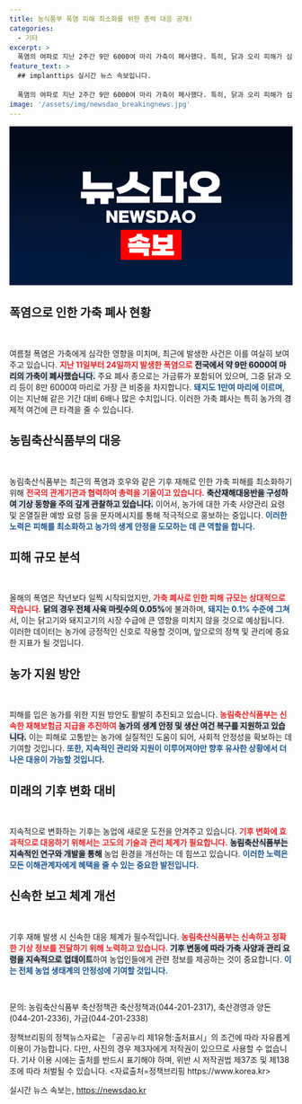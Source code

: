 ```yaml
---
title: 농식품부 폭염 피해 최소화를 위한 총력 대응 공개!
categories:
  - 기타
excerpt: >
  폭염의 여파로 지난 2주간 9만 6000여 마리 가축이 폐사했다. 특히, 닭과 오리 피해가 심각한데, 지난해보다 6배 증가했다. 그러나 정부는 피해 최소화를 위해 적극 대응 중이다. 가축 사육에 미치는 영향은 미미할 것으로 보인다.
feature_text: >
  ## implanttips 실시간 뉴스 속보입니다.

  폭염의 여파로 지난 2주간 9만 6000여 마리 가축이 폐사했다. 특히, 닭과 오리 피해가 심각한데, 지난해보다 6배 증가했다. 그러나 정부는 피해 최소화를 위해 적극 대응 중이다. 가축 사육에 미치는 영향은 미미할 것으로 보인다.
image: '/assets/img/newsdao_breakingnews.jpg'
---
```


<p><img src="/assets/img/newsdao_breakingnews.jpg" alt="implanttips 속보" /></p>

<h2 data-ke-size="size26">폭염으로 인한 가축 폐사 현황</h2>

<p data-ke-size="size16">&nbsp;</p>

<p>여름철 폭염은 가축에게 심각한 영향을 미치며, 최근에 발생한 사건은 이를 여실히 보여주고 있습니다. <b><span style="color: #ee2323;">지난 11일부터 24일까지 발생한 폭염으로</span></b> <b><span style="background-color: #21538527;">전국에서 약 9만 6000여 마리의 가축이 폐사했습니다.</span></b> 주요 폐사 종으로는 가금류가 포함되어 있으며, 그중 닭과 오리 등이 8만 6000여 마리로 가장 큰 비중을 차지합니다. <b><span style="color: #1a5490;">돼지도 1만여 마리에 이르며</span></b>, 이는 지난해 같은 기간 대비 6배나 많은 수치입니다. 이러한 가축 폐사는 특히 농가의 경제적 여건에 큰 타격을 줄 수 있습니다.</p>

<h2 data-ke-size="size26">농림축산식품부의 대응</h2>

<p data-ke-size="size16">&nbsp;</p>

<p>농림축산식품부는 최근의 폭염과 호우와 같은 기후 재해로 인한 가축 피해를 최소화하기 위해 <b><span style="color: #ee2323;">전국의 관계기관과 협력하여 총력을 기울이고 있습니다.</span></b> <b><span style="background-color: #21538527;">축산재해대응반을 구성하여 기상 동향을 주의 깊게 관찰하고 있습니다.</span></b> 이어서, 농가에 대한 가축 사양관리 요령 및 온열질환 예방 요령 등을 문자메시지를 통해 적극적으로 홍보하는 중입니다. <b><span style="color: #1a5490;">이러한 노력은 피해를 최소화하고 농가의 생계 안정을 도모하는 데 큰 역할을 합니다.</span></b></p>

<h2 data-ke-size="size26">피해 규모 분석</h2>

<p data-ke-size="size16">&nbsp;</p>

<p>올해의 폭염은 작년보다 일찍 시작되었지만, <b><span style="color: #ee2323;">가축 폐사로 인한 피해 규모는 상대적으로 작습니다.</span></b> <b><span style="background-color: #21538527;">닭의 경우 전체 사육 마릿수의 0.05%</span></b>에 불과하며, <b><span style="color: #1a5490;">돼지는 0.1% 수준에 그쳐</span></b>서, 이는 닭고기와 돼지고기의 시장 수급에 큰 영향을 미치지 않을 것으로 예상됩니다. 이러한 데이터는 농가에 긍정적인 신호로 작용할 것이며, 앞으로의 정책 및 관리에 중요한 지표가 될 것입니다.</p>

<h2 data-ke-size="size26">농가 지원 방안</h2>

<p data-ke-size="size16">&nbsp;</p>

<p>피해를 입은 농가를 위한 지원 방안도 활발히 추진되고 있습니다. <b><span style="color: #ee2323;">농림축산식품부는 신속한 재해보험금 지급을 추진하여</span></b> <b><span style="background-color: #21538527;">농가의 생계 안정 및 생산 여건 복구를 지원하고 있습니다.</span></b> 이는 피해로 고통받는 농가에 실질적인 도움이 되어, 사회적 안정성을 확보하는 데 기여할 것입니다. <b><span style="color: #1a5490;">또한, 지속적인 관리와 지원이 이루어져야만 향후 유사한 상황에서 더 나은 대응이 가능할 것입니다.</span></b></p>

<h2 data-ke-size="size26">미래의 기후 변화 대비</h2>

<p data-ke-size="size16">&nbsp;</p>

<p>지속적으로 변화하는 기후는 농업에 새로운 도전을 안겨주고 있습니다. <b><span style="color: #ee2323;">기후 변화에 효과적으로 대응하기 위해서는 고도의 기술과 관리 체계가 필요합니다.</span></b> <b><span style="background-color: #21538527;">농림축산식품부는 지속적인 연구와 개발을 통해</span></b> 농업 환경을 개선하는 데 힘쓰고 있습니다. <b><span style="color: #1a5490;">이러한 노력은 모든 이해관계자에게 혜택을 줄 수 있는 중요한 발전입니다.</span></b></p>

<h2 data-ke-size="size26">신속한 보고 체계 개선</h2>

<p data-ke-size="size16">&nbsp;</p>

<p>기후 재해 발생 시 신속한 대응 체계가 필수적입니다. <b><span style="color: #ee2323;">농림축산식품부는 신속하고 정확한 기상 정보를 전달하기 위해 노력하고 있습니다.</span></b> <b><span style="background-color: #21538527;">기후 변동에 따라 가축 사양과 관리 요령을 지속적으로 업데이트</span></b>하여 농업인들에게 관련 정보를 제공하는 것이 중요합니다. <b><span style="color: #1a5490;">이는 전체 농업 생태계의 안정성에 기여할 것입니다.</span></b></p>

<p data-ke-size="size16">&nbsp;</p>

<p>문의: 농림축산식품부 축산정책관 축산정책과(044-201-2317), 축산경영과 양돈(044-201-2336), 가금(044-201-2338)</p>

<p>정책브리핑의 정책뉴스자료는 「공공누리 제1유형:출처표시」의 조건에 따라 자유롭게 이용이 가능합니다. 다만, 사진의 경우 제3자에게 저작권이 있으므로 사용할 수 없습니다. 기사 이용 시에는 출처를 반드시 표기해야 하며, 위반 시 저작권법 제37조 및 제138조에 따라 처벌될 수 있습니다. &lt;자료출처=정책브리핑 https://www.korea.kr></p>
실시간 뉴스 속보는, <a href="https://newsdao.kr" rel="dofollow">https://newsdao.kr</a>


